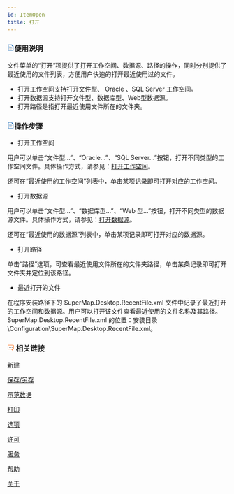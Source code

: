 ```yaml
---
id: ItemOpen
title: 打开
---
```

### ![](img/read.gif)使用说明

文件菜单的“打开”项提供了打开工作空间、数据源、路径的操作，同时分别提供了最近使用的文件列表，方便用户快速的打开最近使用过的文件。

  * 打开工作空间支持打开文件型、 Oracle 、SQL Server 工作空间。
  * 打开数据源支持打开文件型、数据库型、Web型数据源。
  * 打开路径是指打开最近使用文件所在的文件夹。

### ![](img/read.gif)操作步骤

  * 打开工作空间

用户可以单击“文件型...”、“Oracle...”、“SQL
Server...”按钮，打开不同类型的工作空间文件。具体操作方式，请参见：[打开工作空间](../DataProcessing/DataManagement/OpenWorkspace)。

还可在“最近使用的工作空间”列表中，单击某项记录即可打开对应的工作空间。

  * 打开数据源

用户可以单击“文件型...”、“数据库型...”、“Web
型...”按钮，打开不同类型的数据源文件。具体操作方式，请参见：[打开数据源](../DataProcessing/DataManagement/OpenDatasource)。

还可在“最近使用的数据源”列表中，单击某项记录即可打开对应的数据源。

  * 打开路径

单击“路径”选项，可查看最近使用文件所在的文件夹路径，单击某条记录即可打开文件夹并定位到该路径。

  * 最近打开的文件

在程序安装路径下的 SuperMap.Desktop.RecentFile.xml
文件中记录了最近打开的工作空间和数据源。用户可以打开该文件查看最近使用的文件名称及其路径。SuperMap.Desktop.RecentFile.xml
的位置：安装目录\Configuration\SuperMap.Desktop.RecentFile.xml。

### ![](img/seealso.png) 相关链接

 [新建](ItemNew)

 [保存/另存](ItemSave)

 [示范数据](ItemSampleData)

 [打印](ItemPrint)

 [选项](ItemDeskproOption)

 [许可](ItemLicense)

 [服务](OnlineAddress)

 [帮助](Help)

 [关于](About)


